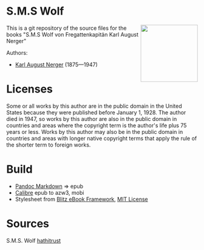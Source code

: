 # S.M.S Wolf

<img align="right" height="150" src="https://user-images.githubusercontent.com/13177792/222209802-2c5fffb4-ecf7-4eb1-8f2e-fdfeaec84f05.jpg">

This is a git repository of the source files for the books "S.M.S Wolf von Fregattenkapitän Karl August Nerger"

Authors:

* [Karl August Nerger](https://de.wikipedia.org/wiki/Karl_August_Nerger) (1875—1947)

# Licenses
Some or all works by this author are in the public domain in the United States
because they were published before January 1, 1928. The author died in 1947, so
works by this author are also in the public domain in countries and areas where
the copyright term is the author's life plus 75 years or less. Works by this
author may also be in the public domain in countries and areas with longer
native copyright terms that apply the rule of the shorter term to foreign works.

# Build
* [Pandoc Markdown](https://pandoc.org/MANUAL.html#pandocs-markdown) => epub
* [Calibre](https://calibre-ebook.com/) epub to azw3, mobi
* Stylesheet from [Blitz eBook Framework](https://friendsofepub.github.io/Blitz/), [MIT License](https://github.com/FriendsOfEpub/Blitz/blob/master/LICENSE)

# Sources
S.M.S. Wolf [hathitrust](https://babel.hathitrust.org/cgi/pt?id=mdp.39015050589913&view=1up&seq=11)


